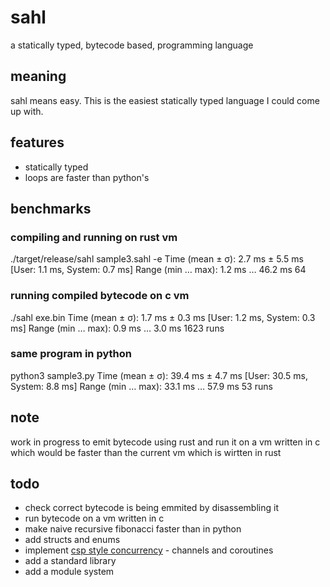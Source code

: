 # sahl

a statically typed, bytecode based, programming language

## meaning

sahl means easy. This is the easiest statically typed language I could come up with.

## features

- statically typed
- loops are faster than python's

## benchmarks

### compiling and running on rust vm

./target/release/sahl sample3.sahl -e
  Time (mean ± σ):       2.7 ms ±   5.5 ms    [User: 1.1 ms, System: 0.7 ms]
  Range (min … max):     1.2 ms …  46.2 ms    64 
  
### running compiled bytecode on c vm

./sahl exe.bin
  Time (mean ± σ):       1.7 ms ±   0.3 ms    [User: 1.2 ms, System: 0.3 ms]
  Range (min … max):     0.9 ms …   3.0 ms    1623 runs

### same program in python

python3 sample3.py
  Time (mean ± σ):      39.4 ms ±   4.7 ms    [User: 30.5 ms, System: 8.8 ms]
  Range (min … max):    33.1 ms …  57.9 ms    53 runs

## note

work in progress to emit bytecode using rust and run it on a vm written in c which would be faster than the current vm which is wirtten in rust

## todo

- check correct bytecode is being emmited by disassembling it
- run bytecode on a vm written in c
- make naive recursive fibonacci faster than in python
- add structs and enums
- implement [csp style concurrency](https://cs.stanford.edu/people/eroberts/courses/soco/projects/2008-09/tony-hoare/csp.ht) - channels and coroutines
- add a standard library
- add a module system
